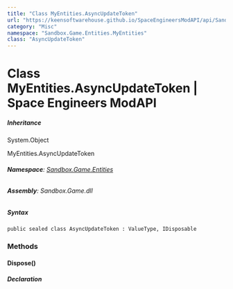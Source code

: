 ```yaml
---
title: "Class MyEntities.AsyncUpdateToken"
url: "https://keensoftwarehouse.github.io/SpaceEngineersModAPI/api/Sandbox.Game.Entities.MyEntities.AsyncUpdateToken.html"
category: "Misc"
namespace: "Sandbox.Game.Entities.MyEntities"
class: "AsyncUpdateToken"
---
```


# Class MyEntities.AsyncUpdateToken | Space Engineers ModAPI

##### Inheritance

System.Object

MyEntities.AsyncUpdateToken

###### **Namespace**: [Sandbox.Game.Entities](https://keensoftwarehouse.github.io/SpaceEngineersModAPI/api/Sandbox.Game.Entities.html)

###### **Assembly**: Sandbox.Game.dll

##### Syntax

```
public sealed class AsyncUpdateToken : ValueType, IDisposable
```

### Methods

#### Dispose()

##### Declaration